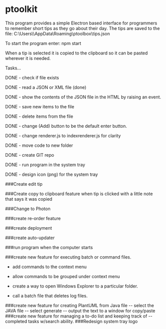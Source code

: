 # ptoolkit

This program provides a simple Electron based interface for programmers to
remember short tips as they go about their day.  The tips are saved to the file:
   C:\Users\\<user>\AppData\Roaming\ptoolbox\tips.json

To start the program enter:
   npm start

When a tip is selected it is copied to the clipboard so it can be pasted
wherever it is needed.

Tasks...

DONE - check if file exists

DONE - read a JSON or XML file (done)

DONE - show the contents of the JSON file in the HTML by raising an event.

DONE - save new items to the file

DONE - delete items from the file

DONE - change (Add) button to be the default enter button.

DONE - change renderer.js to indexrenderer.js for clarity

DONE - move code to new folder

DONE - create GIT repo

DONE - run program in the system tray

DONE - design icon (png) for the system tray

###Create edit tip

###Create copy to clipboard feature when tip is clicked with a little note that says it was copied

###Change to Photon

###create re-order feature

###create deployment

###create auto-updater

###run program when the computer starts

###create new feature for executing batch or command files.
- add commands to the context menu

- allow commands to be grouped under context menu

- create a way to open Windows Explorer to a particular folder.

- call a batch file that deletes log files.

###create new feature for creating PlantUML from Java file
--    select the JAVA file
--    select generate
--    output the text to a window for copy/paste
###create new feature for managing a to-do list and keeping track of
--    completed tasks w/search ability.
###Redesign system tray logo
